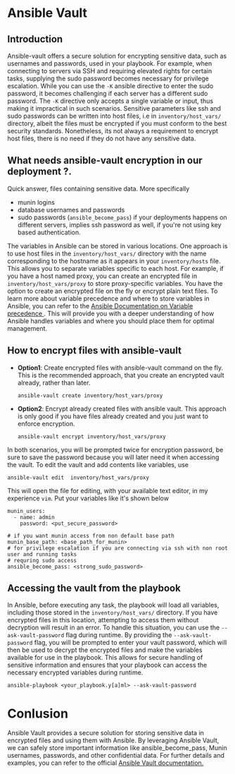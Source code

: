 # Ansible Vault
## Introduction
Ansible-vault offers a secure solution for encrypting sensitive data, such as
usernames and passwords, used in your playbook. For example, when connecting to
servers via SSH and requiring elevated rights for certain tasks, supplying the
sudo password becomes necessary for privilege escalation. While you can use the
`-K` ansible directive to enter the sudo password, it becomes challenging if
each server has a different sudo password. The `-K` directive only accepts a
single variable or input, thus making it impractical in such scenarios.
Sensitive parameters like ssh and sudo passwords can be written into host
files, i.e in `inventory/host_vars/` directory, albeit the files must be
encrypted if you must conform to the best security standards. Nonetheless, its
not always a requirement to encrypt host files, there is no need if they do not
have any sensitive data. 


## What needs ansible-vault encryption in our deployment ?. 
Quick answer, files containing sensitive data.
More specifically

* munin logins
* database usernames and passwords
* sudo passwords (`ansible_become_pass`) if your deployments happens on
  different servers, implies ssh password as well, if you're not using key based
  authentication.  

The variables in Ansible can be stored in various locations. One approach is to
use host files in the `inventory/host_vars/` directory with the name
corresponding to the hostname as it appears in your `inventory/hosts` file. This
allows you to separate variables specific to each host. For example, if you
have a host named proxy, you can create an encrypted file in
`inventory/host_vars/proxy` to store proxy-specific variables. You have the
option to create an encrypted file on the fly or encrypt plain text files. To
learn more about variable precedence and where to store variables in Ansible,
you can refer to the [Ansible Documentation on Variable precedence
](https://docs.ansible.com/ansible/latest/playbook_guide/playbooks_variables.html#variable-precedence-where-should-i-put-a-variable)
. This will provide you with a deeper understanding of how Ansible handles
variables and where you should place them for optimal management.

## How to encrypt files with ansible-vault 
* **Option1**: Create encrypted files with ansible-vault command on the fly. 
  This is the recommended approach, that you create an encrypted vault already,
  rather than later.
  ```
  ansible-vault create inventory/host_vars/proxy
  ```
* **Option2**: Encrypt already created files with ansible vault.
  This approach is only good if you have files already created and you just
  want to enforce encryption.

  ```
  ansible-vault encrypt inventory/host_vars/proxy
  ```

In both scenarios, you will be prompted twice for encryption password, be sure
to save the password because you will later need it when accessing the vault.  To edit
the vault and add contents like variables, use

```
ansible-vault edit  inventory/host_vars/proxy
```

This will open the file for editing, with your available text editor, in my
experience `vim`. Put your variables like it's shown below
```
munin_users:
  - name: admin
    password: <put_secure_password>

# if you want munin access from non default base path  
munin_base_path: <base_path_for_munin>
# for privilege escalation if you are connecting via ssh with non root user and running tasks
# requring sudo access
ansible_become_pass: <strong_sudo_password> 

```

## Accessing the vault from the playbook
In Ansible, before executing any task, the playbook will load all variables,
including those stored in the `inventory/host_vars/` directory. If you have
encrypted files in this location, attempting to access them without decryption
will result in an error. To handle this situation, you can use the
`--ask-vault-password` flag during runtime. By providing the `--ask-vault-password`
flag, you will be prompted to enter your vault password, which will then be
used to decrypt the encrypted files and make the variables available for use in
the playbook. This allows for secure handling of sensitive information and
ensures that your playbook can access the necessary encrypted variables during
runtime.

```
ansible-playbook <your_playbook.y[a]ml> --ask-vault-password 
```

# Conlusion
Ansible Vault provides a secure solution for storing sensitive data in
encrypted files and using them with Ansible. By leveraging Ansible Vault, we
can safely store important information like ansible_become_pass, Munin
usernames, passwords, and other confidential data. For further details and
examples, you can refer to the official [Ansible Vault
documentation.](https://docs.ansible.com/ansible/latest/cli/ansible-vault.html)

